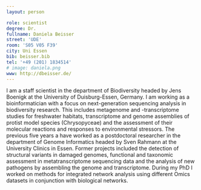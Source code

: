 ```yaml
---
layout: person

role: scientist
degree: Dr.
fullname: Daniela Beisser
street: 'UDE'
room: 'S05 V05 F39'
city: Uni Essen
bib: beisser.bib
tel: '+49 (201) 1834514'
# image: daniela.png
www: http://dbeisser.de/
---
```


I am a staff scientist in the department of Biodiversity headed by Jens Boenigk at the University of Duisburg-Essen, Germany.
I am working as a bioinformatician with a focus on next-generation sequencing analysis in biodiversity research.
This includes metagenome and -transcriptome studies for freshwater habitats, transcriptome and genome assemblies of protist model species (Chrysopyceae) and the assessment of their molecular reactions and responses to environmental stressors.
The previous five years a have worked as a postdoctoral researcher in the department of Genome Informatics headed by Sven Rahmann at the University Clinics in Essen.
Former projects included the detection of structural variants in damaged genomes, functional and taxonomic assessment in metatranscriptome sequencing data and the analysis of new pathogens by assembling the genome and transcriptome.
During my PhD I worked on methods for integrated network analysis using different Omics datasets in conjunction with biological networks.

